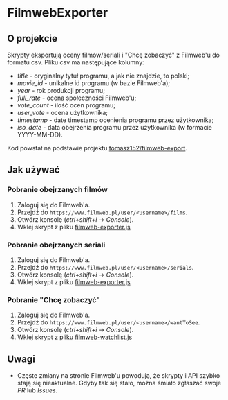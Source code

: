 # FilmwebExporter
## O projekcie

Skrypty eksportują oceny filmów/seriali i "Chcę zobaczyć" z Filmweb'u do formatu csv.
Pliku csv ma następujące kolumny:
* _title_ - oryginalny tytuł programu, a jak nie znajdzie, to polski;
* _movie_id_ - unikalne id programu (w bazie Filmweb'a);
* _year_ - rok produkcji programu;
* _full_rate_ - ocena społeczności Filmweb'u;
* _vote_count_ - ilość ocen programu;
* _user_vote_ - ocena użytkownika;
* _timestamp_ - date timestamp ocenienia programu przez użytkownika;
* _iso_date_ - data obejrzenia programu przez użytkownika (w formacie YYYY-MM-DD).

Kod powstał na podstawie projektu [tomasz152/filmweb-export](https://github.com/tomasz152/filmweb-export).

## Jak używać
### Pobranie obejrzanych filmów
1. Zaloguj się do Filmweb'a.
2. Przejdź do `https://www.filmweb.pl/user/<username>/films`.
3. Otwórz konsolę (*ctrl+shift+i*  -> _Console_).
4. Wklej skrypt z pliku [filmweb-exporter.js](https://github.com/JSerwatka/FilmwebExporter/blob/master/filmweb-exporter.js)

### Pobranie obejrzanych seriali
1. Zaloguj się do Filmweb'a.
2. Przejdź do `https://www.filmweb.pl/user/<username>/serials`.
3. Otwórz konsolę (*ctrl+shift+i*  -> _Console_).
4. Wklej skrypt z pliku [filmweb-exporter.js](https://github.com/JSerwatka/FilmwebExporter/blob/master/filmweb-exporter.js)

### Pobranie "Chcę zobaczyć"
1. Zaloguj się do Filmweb'a.
2. Przejdź do `https://www.filmweb.pl/user/<username>/wantToSee`.
3. Otwórz konsolę (*ctrl+shift+i* -> _Console_).
4. Wklej skrypt z pliku [filmweb-watchlist.js](https://github.com/JSerwatka/FilmwebExporter/blob/master/filmweb-watchlist.js)

## Uwagi
- Częste zmiany na stronie Filmweb'u powodują, że skrypty i API szybko stają się nieaktualne. Gdyby tak się stało, można śmiało zgłaszać swoje _PR_ lub _Issues_.
